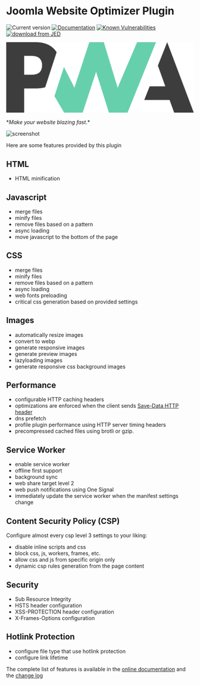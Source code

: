 # Joomla Website Optimizer Plugin

![Current version](https://img.shields.io/badge/dynamic/xml?color=green&label=current%20version&query=%2Fextension%2Fversion&url=https%3A%2F%2Fraw.githubusercontent.com%2Ftbela99%2Fgzip%2Fv.next%2Fgzip.xml) [![Documentation](https://img.shields.io/badge/dynamic/xml?color=green&label=documentation&query=%2Fextension%2Fversion&url=https%3A%2F%2Fraw.githubusercontent.com%2Ftbela99%2Fgzip%2Fv.next%2Fgzip.xml)](https://tbela99.github.io/gzip/) [![Known Vulnerabilities](https://snyk.io/test/github/tbela99/gzip/badge.svg)](https://snyk.io/test/github/tbela99/gzip) [![download from JED](https://img.shields.io/badge/download%20from-JED-blueviolet.svg)](https://extensions.joomla.org/extensions/extension/core-enhancements/performance/gzip/)

![logo](./docs/logo.svg)

\*_Make your website blazing fast_.\*

![screenshot](https://raw.githubusercontent.com/tbela99/gzip/master/Capture.PNG)

Here are some features provided by this plugin

## HTML

- HTML minification

## Javascript

- merge files
- minify files
- remove files based on a pattern
- async loading
- move javascript to the bottom of the page

## CSS

- merge files
- minify files
- remove files based on a pattern
- async loading
- web fonts preloading
- critical css generation based on provided settings

## Images

- automatically resize images
- convert to webp
- generate responsive images
- generate preview images
- lazyloading images
- generate responsive css background images

## Performance

- configurable HTTP caching headers
- optimizations are enforced when the client sends [Save-Data HTTP header](https://developers.google.com/web/fundamentals/performance/optimizing-content-efficiency/save-data/)
- dns prefetch
- profile plugin performance using HTTP server timing headers
- precompressed cached files using brotli or gzip.

## Service Worker

- enable service worker
- offline first support
- background sync
- web share target level 2
- web push notifications using One Signal
- immediately update the service worker when the manifest settings change

## Content Security Policy (CSP)

Configure almost every csp level 3 settings to your liking:

- disable inline scripts and css
- block css, js, workers, frames, etc.
- allow css and js from specific origin only
- dynamic csp rules generation from the page content

## Security

- Sub Resource Integrity
- HSTS header configuration
- XSS-PROTECTION header configuration
- X-Frames-Options configuration

## Hotlink Protection

- configure file type that use hotlink protection
- configure link lifetime

The complete list of features is available in the [online documentation](https://tbela99.github.io/gzip/)
and the [change log](./CHANGELOG.md)
